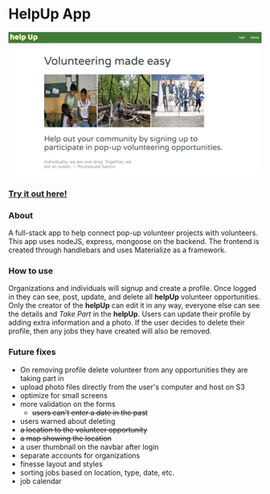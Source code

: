 # HelpUp App
![helpUp Screenshot](https://github.com/gxlgit/helpUp/blob/master/helpUp_Screenshot.png "helpUp Screenshot")

### [Try it out here!](https://helpup-gxl.herokuapp.com/ "Deployed App")

### About
A full-stack app to help connect pop-up volunteer projects with volunteers.  This app uses nodeJS, express, mongoose on the backend.  The frontend is created through handlebars and uses Materialize as a framework.

### How to use
Organizations and individuals will signup and create a profile.  Once logged in they can see, post, update, and delete all **helpUp** volunteer opportunities.  Only the creator of the **helpUp** can edit it in any way, everyone else can see the details and *Take Part* in the **helpUp**.  Users can update their profile by adding extra information and a photo.  If the user decides to delete their profile, then any jobs they have created will also be removed. 

### Future fixes
+ On removing profile delete volunteer from any opportunities they are taking part in
+ upload photo files directly from the user's computer and host on S3
+ optimize for small screens
+ more validation on the forms
  + ~~users can't enter a date in the past~~
+ users warned about deleting
+ ~~a location to the volunteer opportunity~~
+ ~~a map showing the location~~
+ a user thumbnail on the navbar after login
+ separate accounts for organizations
+ finesse layout and styles
+ sorting jobs based on location, type, date, etc.
+ job calendar

